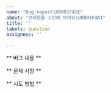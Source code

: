 ```yaml
---
name: "Bug report\U0001F41E"
about: "문제점을 고민해 보아요\U0001F4A1"
title: ''
labels: question
assignees: ''

---
```


** 버그 내용 **

** 문제 사항 **


** 시도 방법 **
